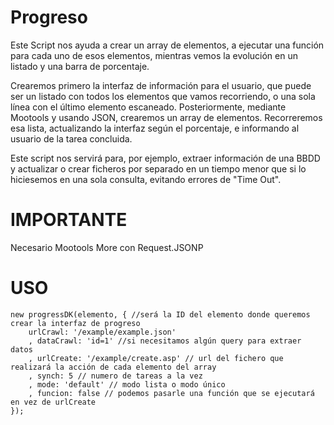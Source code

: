 Progreso
========
Este Script nos ayuda a crear un array de elementos, a ejecutar una función para cada uno de esos elementos, mientras vemos la evolución en un listado y una barra de porcentaje.

Crearemos primero la interfaz de información para el usuario, que puede ser un listado con todos los elementos que vamos recorriendo, o una sola línea con el último elemento escaneado.
Posteriormente, mediante Mootools y usando JSON, crearemos un array de elementos.
Recorreremos esa lista, actualizando la interfaz según el porcentaje, e informando al usuario de la tarea concluida.

Este script nos servirá para, por ejemplo, extraer información de una BBDD y actualizar o crear ficheros por separado en un tiempo menor que si lo hiciesemos en una sola consulta, evitando errores de "Time Out".

IMPORTANTE
==========
Necesario Mootools More con Request.JSONP

USO
===
	new progressDK(elemento, { //será la ID del elemento donde queremos crear la interfaz de progreso
		urlCrawl: '/example/example.json'
		, dataCrawl: 'id=1' //si necesitamos algún query para extraer datos
		, urlCreate: '/example/create.asp' // url del fichero que realizará la acción de cada elemento del array
		, synch: 5 // numero de tareas a la vez
		, mode: 'default' // modo lista o modo único
		, funcion: false // podemos pasarle una función que se ejecutará en vez de urlCreate
	});

